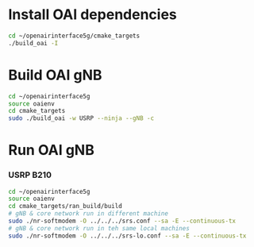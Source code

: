 # Install OAI dependencies
```bash
cd ~/openairinterface5g/cmake_targets
./build_oai -I
```
# Build OAI gNB
```bash
cd ~/openairinterface5g
source oaienv
cd cmake_targets
sudo ./build_oai -w USRP --ninja --gNB -c
```
# Run OAI gNB

### USRP B210
```bash
cd ~/openairinterface5g
source oaienv
cd cmake_targets/ran_build/build
# gNB & core network run in different machine
sudo ./nr-softmodem -O ../../../srs.conf --sa -E --continuous-tx
# gNB & core network run in teh same local machines
sudo ./nr-softmodem -O ../../../srs-lo.conf --sa -E --continuous-tx
```
